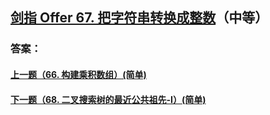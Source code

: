 ## [剑指 Offer 67. 把字符串转换成整数](https://leetcode-cn.com/problems/merge-two-sorted-lists/)（中等）





### 答案：



#### [上一题（66. 构建乘积数组）(简单)](https://github.com/sdwwld/leetCode/blob/master/src/main/java/com/wld/java/offer/剑指Offer66.md)

#### [下一题（68. 二叉搜索树的最近公共祖先-I）(简单)](https://github.com/sdwwld/leetCode/blob/master/src/main/java/com/wld/java/offer/剑指Offer68-I.md)